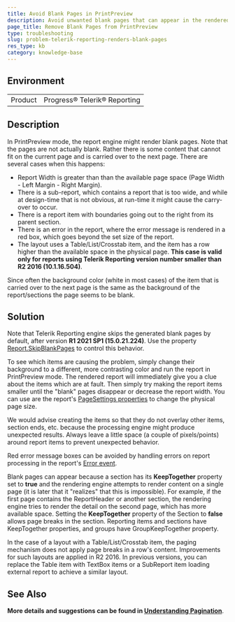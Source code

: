 ```yaml
---
title: Avoid Blank Pages in PrintPreview
description: Avoid unwanted blank pages that can appear in the rendered report preview
page_title: Remove Blank Pages from PrintPreview
type: troubleshooting
slug: problem-telerik-reporting-renders-blank-pages
res_type: kb
category: knowledge-base
---
```


## Environment
<table>
	<tbody>
		<tr>
			<td>Product</td>
			<td>Progress® Telerik® Reporting</td>
		</tr>
	</tbody>
</table>

## Description

In PrintPreview mode, the report engine might render blank pages. Note that the pages are not actually blank. Rather there is some content that cannot fit on the current page and is carried over to the next page. There are several cases when this happens:

* Report Width is greater than than the available page space (Page Width - Left Margin - Right Margin).
* There is a sub-report, which contains a report that is too wide, and while at design-time that is not obvious, at run-time it might cause the carry-over to occur.
* There is a report item with boundaries going out to the right from its parent section.
* There is an error in the report, where the error message is rendered in a red box, which goes beyond the set size of the report.
* The layout uses a Table/List/Crosstab item, and the item has a row higher than the available space in the physical page. **This case is valid only for reports using Telerik Reporting version number smaller than R2 2016 (10.1.16.504)**.

Since often the background color (white in most cases) of the item that is carried over to the next page is the same as the background of the report/sections the page seems to be blank.

## Solution

Note that Telerik Reporting engine skips the generated blank pages by default, after version **R1 2021 SP1 (15.0.21.224)**. Use the property <a href="/p-telerik-reporting-report-skipblankpages" target="_blank">Report.SkipBlankPages</a> to control this behavior.

To see which items are causing the problem, simply change their background to a different, more contrasting color and run the report in PrintPreview mode. The rendered report will immediately give you a clue about the items which are at fault. Then simply try making the report items smaller until the "blank" pages disappear or decrease the report width. You can use are the report's <a href="/t-telerik-reporting-drawing-pagesettings#properties" target="_blank">PageSettings properties</a> to change the physical page size.

We would advise creating the items so that they do not overlay other items, section ends, etc. because the processing engine might produce unexpected results. Always leave a little space (a couple of pixels/points) around report items to prevent unexpected behavior.

Red error message boxes can be avoided by handling errors on report processing in the report's <a href="/events-t-telerik-reporting-report" target="_blank">Error event</a>.

Blank pages can appear because a section has its **KeepTogether** property set to **true** and the rendering engine attempts to render content on a single page (it is later that it "realizes" that this is impossible).
For example, if the first page contains the ReportHeader or another section, the rendering engine tries to render the detail on the second page, which has more available space.
Setting the **KeepTogether** property of the Section to **false** allows page breaks in the section. Reporting items and sections have KeepTogether properties, and groups have GroupKeepTogether property.

In the case of a layout with a Table/List/Crosstab item, the paging mechanism does not apply page breaks in a row's content. Improvements for such layouts are applied in R2 2016. In previous versions, you can replace the Table item with TextBox items or a SubReport item loading external report to achieve a similar layout.

## See Also

**More details and suggestions can be found in <a href="/designing-reports-page-layout-rendering-understanding-pagination" target="_blank">Understanding Pagination</a>**.
